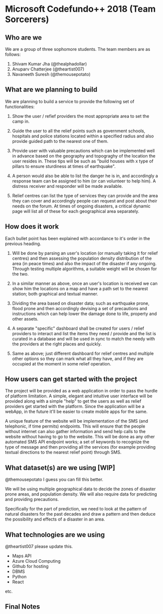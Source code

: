 # Microsoft Codefundo++ 2018 (Team Sorcerers)

## Who are we

We are a group of three sophomore students. The team members are as follows:

1. Shivam Kumar Jha (@thealphadollar)
2. Anuparv Chatterjee (@theartist007)
3. Navaneeth Suresh (@themousepotato)

## What are we planning to build

We are planning to build a service to provide the following set of functionalities:

1. Show the user / refief providers the most appropriate area to set the camp in.

2. Guide the user to all the relief points such as government schools, hospitals and police stations located within a specified radius and also provide guided path to the nearest one of them.

3. Provide user with valuable precautions which can be implemented well in advance based on the geography and topograghy of the location the user resides in. These tips will be such as "build houses with x type of pillars to ensure sturdiness at times of earthquake".

4. A person would also be able to list the danger he is in, and accordingly a response team can be assigned to him (or can volunteer to help him). A distress receiver and responder will be made available.

5. Relief centres can list the type of services they can provide and the area they can cover and accordingly people can request and post about their needs on the forum. At times of ongoing disasters, a critical dynamic page will list all of these for each geographical area separately.

## How does it work

Each bullet point has been explained with accordance to it's order in the previous heading.

1. Will be done by parsing an user's location (or manually taking it for relief centres) and then assessing the population density distribution of the area (in peace times) and also the impact of the disaster if any ongoing. Through testing multiple algorithms, a suitable weight will be chosen for the two.

2. In a similar manner as above, once an user's location is received we can show him the locations on a map and have a path set to the nearest station; both graphical and textual manner.

3. Dividing the area based on disaster data; such as earthquake prone, flood prone and then accordingly devising a set of precautions and instructions which can help lower the damage done to life, property and other assets.

4. A separate "specific" dashboard shall be created for users / relief providers to interact and list the items they need / provide and the list is curated in a database and will be used in sync to match the needy with the providers at the right places and quickly.

5. Same as above; just different dashboard for relief centres and multiple other options so they can mark what all they have, and if they are occupied at the moment in some relief operation.

## How users can get started with the project

The project will be provided as a web application in order to pass the hurdle of platform limitation. A simple, elegant and intuitive user interface will be provided along with a simple "help" to get the users as well as relief providers get started with the platform. Since the application will be a webApp, in the future it'll be easier to create mobile apps for the same.

A unique feature of the website will be implementation of the SMS (and telephonic, if time permits) endpoints. This will ensure that the people without internet can also gather information and send help calls to the website without having to go to the website. This will be done as any other automated SMS API endpoint works; a set of keywords to recognize the type of message and then providing all the services (for example providing textual directions to the nearest relief point) through SMS. 

## What dataset(s) are we using [WIP]

@themousepotato I guess you can fill this better.

We will be using multiple geographical data to decide the zones of disaster prone areas, and population density. We will also require data for predicting and providing precautions.

Specifically for the part of prediction, we need to look at the pattern of natural disasters for the past decades and draw a pattern and then deduce the possibility and effects of a disaster in an area.

## What technologies are we using

@theartist007 please update this.

- Maps API
- Azure Cloud Computing
- Github for hosting
- DBMS
- Python
- React

etc.

## Final Notes
